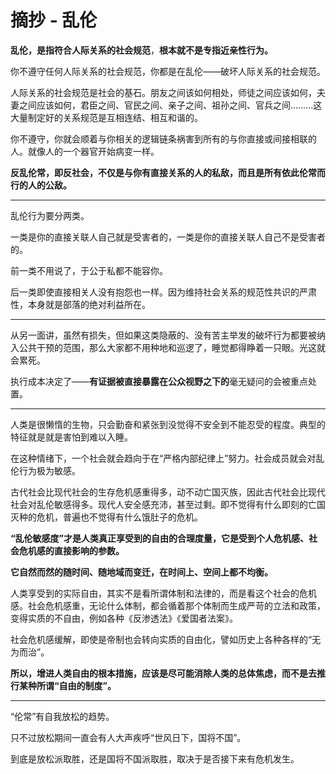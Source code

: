 # 摘抄 - 乱伦

**乱伦，是指符合人际关系的社会规范**，**根本就不是专指近亲性行为。**

你不遵守任何人际关系的社会规范，你都是在乱伦——破坏人际关系的社会规范。

人际关系的社会规范是社会的基石。朋友之间该如何相处，师徒之间应该如何，夫妻之间应该如何，君臣之间、官民之间、亲子之间、祖孙之间、官兵之间………这大量制定好的关系规范是互相连结、相互和谐的。

你不遵守，你就会顺着与你相关的逻辑链条祸害到所有的与你直接或间接相联的人。就像人的一个器官开始病变一样。

**反乱伦常，即反社会，不仅是与你有直接关系的人的私敌，而且是所有依此伦常而行的人的公敌。**

---

乱伦行为要分两类。

一类是你的直接关联人自己就是受害者的，一类是你的直接关联人自己不是受害者的。

前一类不用说了，于公于私都不能容你。

后一类即使直接相关人没有抱怨也一样。因为维持社会关系的规范性共识的严肃性，本身就是部落的绝对利益所在。

---

从另一面讲，虽然有损失，但如果这类隐蔽的、没有苦主举发的破坏行为都要被纳入公共干预的范围，那么大家都不用种地和巡逻了，睡觉都得睁着一只眼。光这就会累死。

执行成本决定了——**有证据被直接暴露在公众视野之下的**毫无疑问的会被重点处置。

---

人类是很懒惰的生物，只会勤奋和紧张到没觉得不安全到不能忍受的程度。典型的特征就是就是害怕到难以入睡。

在这种情绪下，一个社会就会趋向于在“严格内部纪律上”努力。社会成员就会对乱伦行为极为敏感。

古代社会比现代社会的生存危机感重得多，动不动亡国灭族，因此古代社会比现代社会对乱伦敏感得多。现代人安全感充沛，甚至过剩。即不觉得有什么即刻的亡国灭种的危机，普遍也不觉得有什么饿肚子的危机。

**“乱伦敏感度”才是人类真正享受到的自由的合理度量，它是受到个人危机感、社会危机感的直接影响的参数。**

**它自然而然的随时间、随地域而变迁，在时间上、空间上都不均衡。**

人类享受到的实际自由，其实不是看所谓体制和法律的，而是看这个社会的危机感。社会危机感重，无论什么体制，都会循着那个体制而生成严苛的立法和政策，变得实质的不自由，例如各种《反渗透法》《爱国者法案》。

社会危机感缓解，即使是帝制也会转向实质的自由化，譬如历史上各种各样的“无为而治”。

**所以，增进人类自由的根本措施，应该是尽可能消除人类的总体焦虑，而不是去推行某种所谓“自由的制度”。**

---

“伦常”有自我放松的趋势。

只不过放松期间一直会有人大声疾呼“世风日下，国将不国”。

到底是放松派取胜，还是国将不国派取胜，取决于是否接下来有危机发生。